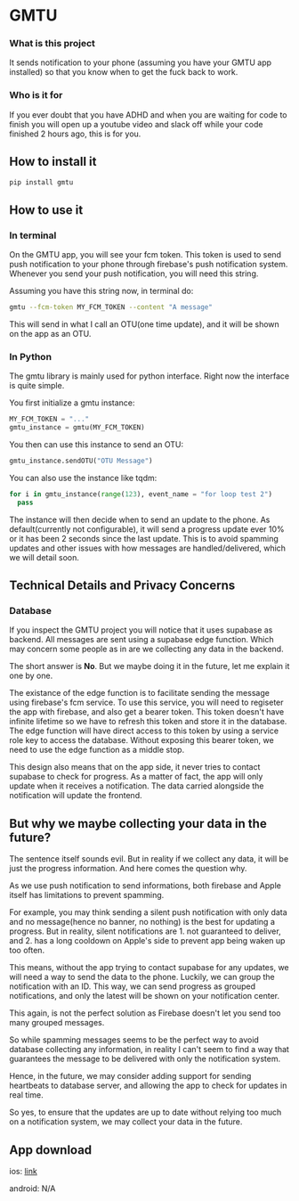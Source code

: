 # GMTU

### What is this project

It sends notification to your phone (assuming you have your GMTU app installed) so that you know when to get the fuck back to work.

### Who is it for

If you ever doubt that you have ADHD and when you are waiting for code to finish you will open up a youtube video and slack off while your code finished 2 hours ago, this is for you.


## How to install it

```bash
pip install gmtu
```

## How to use it

### In terminal

On the GMTU app, you will see your fcm token. This token is used to send push notification to your phone through firebase's push notification system. Whenever you send your push notification, you will need this string.

Assuming you have this string now, in terminal do:
```bash
gmtu --fcm-token MY_FCM_TOKEN --content "A message"
```

This will send in what I call an OTU(one time update), and it will be shown on the app as an OTU.


### In Python

The gmtu library is mainly used for python interface. Right now the interface is quite simple.

You first initialize a gmtu instance:

```python
MY_FCM_TOKEN = "..."
gmtu_instance = gmtu(MY_FCM_TOKEN)
```

You then can use this instance to send an OTU:
```python
gmtu_instance.sendOTU("OTU Message")
```

You can also use the instance like tqdm:
```python
for i in gmtu_instance(range(123), event_name = "for loop test 2")
  pass
```

The instance will then decide when to send an update to the phone. As default(currently not configurable), it will send a progress update ever 10% or it has been 2 seconds since the last update. This is to avoid spamming updates and other issues with how messages are handled/delivered, which we will detail soon.


## Technical Details and Privacy Concerns

### Database

If you inspect the GMTU project you will notice that it uses supabase as backend. All messages are sent using a supabase edge function. Which may concern some people as in are we collecting any data in the backend.

The short answer is **No**. But we maybe doing it in the future, let me explain it one by one.

The existance of the edge function is to facilitate sending the message using firebase's fcm service. To use this service, you will need to regiseter the app with firebase, and also get a bearer token. This token doesn't have infinite lifetime so we have to refresh this token and store it in the database. The edge function will have direct access to this token by using a service role key to access the database. Without exposing this bearer token, we need to use the edge function as a middle stop.

This design also means that on the app side, it never tries to contact supabase to check for progress. As a matter of fact, the app will only update when it receives a notification. The data carried alongside the notification will update the frontend.


## But why we maybe collecting your data in the future?

The sentence itself sounds evil. But in reality if we collect any data, it will be just the progress information. And here comes the question why.

As we use push notification to send informations, both firebase and Apple itself has limitations to prevent spamming.

For example, you may think sending a silent push notification with only data and no message(hence no banner, no nothing) is the best for updating a progress. But in reality, silent notifications are 1. not guaranteed to deliver, and 2. has a long cooldown on Apple's side to prevent app being waken up too often.

This means, without the app trying to contact supabase for any updates, we will need a way to send the data to the phone. Luckily, we can group the notification with an ID. This way, we can send progress as grouped notifications, and only the latest will be shown on your notification center.

This again, is not the perfect solution as Firebase doesn't let you send too many grouped messages.

So while spamming messages seems to be the perfect way to avoid database collecting any information, in reality I can't seem to find a way that guarantees the message to be delivered with only the notification system.

Hence, in the future, we may consider adding support for sending heartbeats to database server, and allowing the app to check for updates in real time.

So yes, to ensure that the updates are up to date without relying too much on a notification system, we may collect your data in the future.

## App download

ios: [link](https://apps.apple.com/us/app/gmtu/id6745209414)

android: N/A
